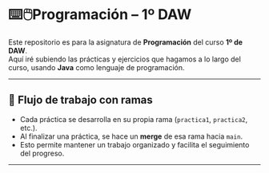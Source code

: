 # ⌨️🖱️Programación – 1º DAW

Este repositorio es para la asignatura de **Programación** del curso **1º de DAW**.  
Aquí iré subiendo las prácticas y ejercicios que hagamos a lo largo del curso, usando **Java** como lenguaje de programación.

---

## 🌿 Flujo de trabajo con ramas

- Cada práctica se desarrolla en su propia rama (`practica1`, `practica2`, etc.).
- Al finalizar una práctica, se hace un **merge** de esa rama hacia `main`.
- Esto permite mantener un trabajo organizado y facilita el seguimiento del progreso.

---
